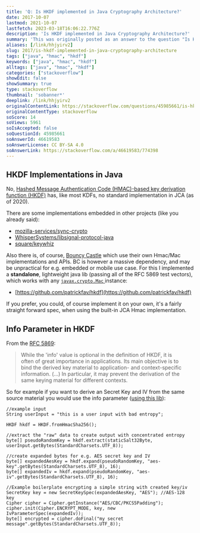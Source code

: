 ```yaml
---
title: 'Q: Is HKDF implemented in Java Cryptography Architecture?'
date: 2017-10-07
lastmod: 2021-10-07
lastfetch: 2023-03-18T16:06:22.776Z
description: 'Is HKDF implemented in Java Cryptography Architecture?'
summary: 'This was originally posted as an answer to the question "Is HKDF implemented in Java Cryptography Architecture?" on stackoverflow.com.'
aliases: [/link/hhjyirv2]
slug: 2017/is-hkdf-implemented-in-java-cryptography-architecture
tags: ["java", "hmac", "hkdf"]
keywords: ["java", "hmac", "hkdf"]
alltags: ["java", "hmac", "hkdf"]
categories: ["stackoverflow"]
showEdit: false
showSummary: true
type: stackoverflow
thumbnail: 'sobanner*'
deeplink: /link/hhjyirv2
originalContentLink: https://stackoverflow.com/questions/45985661/is-hkdf-implemented-in-java-cryptography-architecture
originalContentType: stackoverflow
soScore: 14
soViews: 5961
soIsAccepted: false
soQuestionId: 45985661
soAnswerId: 46619583
soAnswerLicense: CC BY-SA 4.0
soAnswerLink: https://stackoverflow.com/a/46619583/774398
---
```

HKDF Implementations in Java
----------------------------

No, [Hashed Message Authentication Code (HMAC)-based key derivation function (HKDF)](https://eprint.iacr.org/2010/264.pdf) has, like most KDFs, no standard implementation in JCA (as of 2020).

There are some implementations embedded in other projects (like you already said):

*   [mozilla-services/sync-crypto](https://github.com/mozilla-services/sync-crypto/blob/master/src/main/java/org/mozilla/android/sync/crypto/HKDF.java)
*   [WhisperSystems/libsignal-protocol-java](https://github.com/WhisperSystems/libsignal-protocol-java/blob/master/java/src/main/java/org/whispersystems/libsignal/kdf/HKDF.java)
*   [square/keywhiz](https://github.com/square/keywhiz/blob/master/hkdf/src/main/java/keywhiz/hkdf/Hkdf.java)

Also there is, of course, [Bouncy Castle](https://github.com/bcgit/bc-java/blob/master/core/src/main/java/org/bouncycastle/crypto/generators/HKDFBytesGenerator.java) which use their own Hmac/Mac implementations and APIs. BC is however a massive dependency, and may be unpractical for e.g. embedded or mobile use case. For this I implemented a **standalone**, lightweight java lib (passing all of the RFC 5869 test vectors), which works with any [ `javax.crypto.Mac` ](https://docs.oracle.com/javase/7/docs/api/javax/crypto/Mac.html) instance:

*   [https://github.com/patrickfav/hkdf](https://github.com/patrickfav/hkdf)

If you prefer, you could, of course implement it on your own, it's a fairly straight forward spec, when using the built-in JCA Hmac implementation.

Info Parameter in HKDF
----------------------

From the [RFC 5869](https://www.rfc-editor.org/rfc/rfc5869#section-3.2):

> While the 'info' value is optional in the definition of HKDF, it is  
> often of great importance in applications. Its main objective is to  
> bind the derived key material to application- and context-specific  
> information. (...) In particular, it may prevent the derivation of the same keying material for different contexts.

So for example if you want to derive an Secret Key and IV from the same source material you would use the info parameter ([using this lib](https://github.com/patrickfav/hkdf)):

```
//example input
String userInput = "this is a user input with bad entropy";

HKDF hkdf = HKDF.fromHmacSha256();

//extract the "raw" data to create output with concentrated entropy
byte[] pseudoRandomKey = hkdf.extract(staticSalt32Byte, userInput.getBytes(StandardCharsets.UTF_8));

//create expanded bytes for e.g. AES secret key and IV
byte[] expandedAesKey = hkdf.expand(pseudoRandomKey, "aes-key".getBytes(StandardCharsets.UTF_8), 16);
byte[] expandedIv = hkdf.expand(pseudoRandomKey, "aes-iv".getBytes(StandardCharsets.UTF_8), 16);

//Example boilerplate encrypting a simple string with created key/iv
SecretKey key = new SecretKeySpec(expandedAesKey, "AES"); //AES-128 key
Cipher cipher = Cipher.getInstance("AES/CBC/PKCS5Padding");
cipher.init(Cipher.ENCRYPT_MODE, key, new IvParameterSpec(expandedIv));
byte[] encrypted = cipher.doFinal("my secret message".getBytes(StandardCharsets.UTF_8));

```